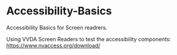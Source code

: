 # Accessibility-Basics
Accessibility Basics for Screen readrers.

Using VVDA Screen Readers to test the accessibility components: https://www.nvaccess.org/download/

